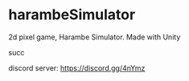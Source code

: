 # harambeSimulator
2d pixel game, Harambe Simulator. Made with Unity

succ

discord server:
https://discord.gg/4nYmz
